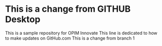 # This is a change from GITHUB Desktop
This is a sample repository for OPIM Innovate
This line is dedicated to how to make updates on GitHub.com
This is a change from branch 1
